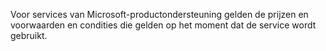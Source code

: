 Voor services van Microsoft-productondersteuning gelden de prijzen en voorwaarden en condities die gelden op het moment dat de service wordt gebruikt.

<!--HONumber=Jun16_HO4-->



